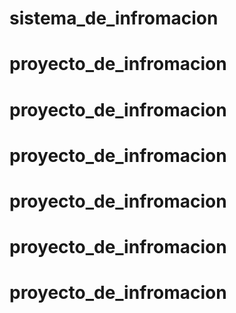 # sistema_de_infromacion
# proyecto_de_infromacion
# proyecto_de_infromacion
# proyecto_de_infromacion
# proyecto_de_infromacion
# proyecto_de_infromacion
# proyecto_de_infromacion
